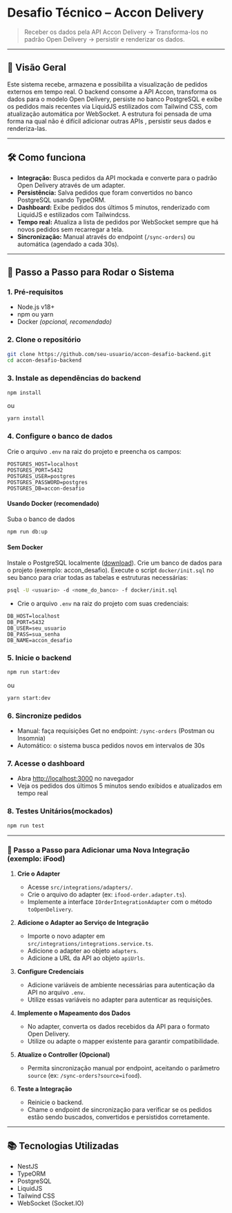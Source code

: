 # Desafio Técnico – Accon Delivery

> Receber os dados pela API Accon Delivery -> Transforma-los no padrão Open Delivery -> persistir e renderizar os dados.

---

## 🚀 Visão Geral

Este sistema recebe, armazena e possibilita a visualização de pedidos externos em tempo real. O backend consome a API Accon, transforma os dados para o modelo Open Delivery, persiste no banco PostgreSQL e exibe os pedidos mais recentes via LiquidJS estilizados com Tailwind CSS, com atualização automática por WebSocket.
A estrutura foi pensada de uma forma na qual não é difícil adicionar outras APIs , persistir seus dados e renderiza-las.

---

## 🛠️ Como funciona

- **Integração:** Busca pedidos da API mockada e converte para o padrão Open Delivery através de um adapter.
- **Persistência:** Salva pedidos que foram convertidos no banco PostgreSQL usando TypeORM.
- **Dashboard:** Exibe pedidos dos últimos 5 minutos, renderizado com LiquidJS e estilizados com Tailwindcss.
- **Tempo real:** Atualiza a lista de pedidos por WebSocket sempre que há novos pedidos sem recarregar a tela.
- **Sincronização:** Manual através do endpoint (`/sync-orders`) ou automática (agendado a cada 30s).

---


## 📝 Passo a Passo para Rodar o Sistema

### 1. Pré-requisitos
- Node.js v18+
- npm ou yarn
- Docker *(opcional, recomendado)*

### 2. Clone o repositório
```bash
git clone https://github.com/seu-usuario/accon-desafio-backend.git
cd accon-desafio-backend
```

### 3. Instale as dependências do backend
```bash
npm install
```
ou
```bash
yarn install
```

### 4. Configure o banco de dados

Crie o arquivo `.env` na raiz do projeto e preencha os campos:
```env
POSTGRES_HOST=localhost
POSTGRES_PORT=5432
POSTGRES_USER=postgres
POSTGRES_PASSWORD=postgres
POSTGRES_DB=accon-desafio
```
#### Usando Docker (recomendado)
 Suba o banco de dados

```bash
npm run db:up
```

#### Sem Docker

Instale o PostgreSQL localmente ([download](https://www.postgresql.org/download/)).
Crie um banco de dados para o projeto (exemplo: accon_desafio).
Execute o script `docker/init.sql` no seu banco para criar todas as tabelas e estruturas necessárias:
  ```sh
  psql -U <usuario> -d <nome_do_banco> -f docker/init.sql
  ```
- Crie o arquivo `.env` na raiz do projeto com suas credenciais:
```env
DB_HOST=localhost
DB_PORT=5432
DB_USER=seu_usuario
DB_PASS=sua_senha
DB_NAME=accon_desafio
```

### 5. Inicie o backend
```bash
npm run start:dev
```
ou
```bash
yarn start:dev
```
### 6. Sincronize pedidos
- Manual: faça requisições Get no endpoint: `/sync-orders` (Postman ou Insomnia)
- Automático: o sistema busca pedidos novos em intervalos de 30s

### 7. Acesse o dashboard
- Abra [http://localhost:3000](http://localhost:3000) no navegador
- Veja os pedidos dos últimos 5 minutos sendo exibidos e atualizados em tempo real

### 8. Testes Unitários(mockados)
```bash
npm run test
```

---

### 🔗 Passo a Passo para Adicionar uma Nova Integração (exemplo: iFood)

1. **Crie o Adapter**
   - Acesse `src/integrations/adapters/`.
   - Crie o arquivo do adapter (ex: `ifood-order.adapter.ts`).
   - Implemente a interface `IOrderIntegrationAdapter` com o método `toOpenDelivery`.

2. **Adicione o Adapter ao Serviço de Integração**
   - Importe o novo adapter em `src/integrations/integrations.service.ts`.
   - Adicione o adapter ao objeto `adapters`.
   - Adicione a URL da API ao objeto `apiUrls`.

3. **Configure Credenciais**
   - Adicione variáveis de ambiente necessárias para autenticação da API no arquivo `.env`.
   - Utilize essas variáveis no adapter para autenticar as requisições.

4. **Implemente o Mapeamento dos Dados**
   - No adapter, converta os dados recebidos da API para o formato Open Delivery.
   - Utilize ou adapte o mapper existente para garantir compatibilidade.

5. **Atualize o Controller (Opcional)**
   - Permita sincronização manual por endpoint, aceitando o parâmetro `source` (ex: `/sync-orders?source=ifood`).

6. **Teste a Integração**
   - Reinicie o backend.
   - Chame o endpoint de sincronização para verificar se os pedidos estão sendo buscados, convertidos e persistidos corretamente.

---

## 📚 Tecnologias Utilizadas
- NestJS
- TypeORM
- PostgreSQL
- LiquidJS
- Tailwind CSS
- WebSocket (Socket.IO)
